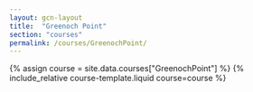 ```yaml
---
layout: gcn-layout
title:  "Greenoch Point"
section: "courses"
permalink: /courses/GreenochPoint/
---
```


{% assign course = site.data.courses["GreenochPoint"] %}
{% include_relative course-template.liquid course=course %}
